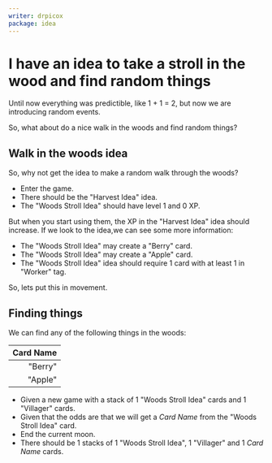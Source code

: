 ```yaml
---
writer: drpicox
package: idea
---
```

# I have an idea to take a stroll in the wood and find random things

Until now everything was predictible, like 1 + 1 = 2,
but now we are introducing random events.

So, what about do a nice walk in the woods and find random things?

## Walk in the woods idea

So, why not get the idea to make a random walk through the woods?

 * Enter the game.
 * There should be the "Harvest Idea" idea.
 * The "Woods Stroll Idea" should have level 1 and 0 XP.

But when you start using them, the XP in the "Harvest Idea" idea should increase.
If we look to the idea,we can see some more information:

 * The "Woods Stroll Idea" may create a "Berry" card.
 * The "Woods Stroll Idea" may create a "Apple" card.
 * The "Woods Stroll Idea" idea should require 1 card with at least 1 in "Worker" tag.

So, lets put this in movement.

## Finding things

We can find any of the following things in the woods:

| Card Name |
|----------:|
|   "Berry" |
|   "Apple" |

 * Given a new game with a stack of 1 "Woods Stroll Idea" cards and 1 "Villager" cards.
 * Given that the odds are that we will get a _Card Name_ from the "Woods Stroll Idea" card.
 * End the current moon. 
 * There should be 1 stacks of 1 "Woods Stroll Idea", 1 "Villager" and 1 _Card Name_ cards.

